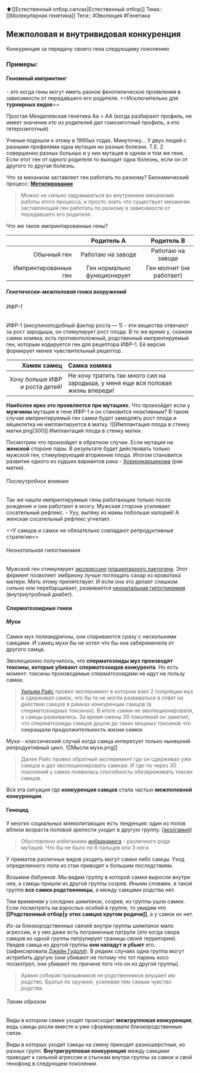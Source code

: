 
⬆️[[Естественный отбор.canvas|Естественный отбор]]
Тема:: [[Молекулярная генетика]]
Теги:: #Эволюция #Генетика 

## Межполовая и внутривидовая конкуренция

Конкуренция за передачу своего гена следующему поколению

### Примеры:

#### Геномный импринтинг
\- это когда гены могут иметь разное фенотипическое проявления в зависимости от передавшего его родителя.
==Исключительно для **турнирных видов**==

Простая Менделевская генетика
Aa = AA (когда разбирают профиль, не имеет значения кто из родителей дал гомозиготный профиль, а кто гетерозиготный)

Ученые подошли к этому в 1990ых годах. Минуточку... У двух людей с разными профилями одна мутация но разные болезни. Т.Е. 2 совершенно разных больных и у них мутация в одном и том же гене. Если этот ген от одного родителя то выходит одна болезнь, если он от другого то другая болезнь.

Что за механизм заставляет ген работать по разному? Биохимический процесс: **[Метилирование](https://ru.wikipedia.org/wiki/Метилирование_ДНК)**
>Можно не сильно задумываться во внутреннем механизме работы этого процесса, и просто знать что существует механизм заставляющий ген работать по разному в зависимости от передавшего его родителя.

Что же такое импринтированные гены?

|                      |           Родитель А            |        Родитель B        |
| --------------------:|:-------------------------------:|:------------------------:|
|          Обычный ген |        Работаю на заводе        |    Работаю на заводе     |
| Импринтированные ген |   Ген нормально функционирует   | Ген молчит (не работает) |


##### Генетически-межполовая гонка вооружений
###### ИФР-1
ИФР-1 (инсулиноподобный фактор роста — 1) - эти вещества отвечают за рост зародыша, он стимулирует рост плода. В то же время у, скажем самки хомяка, есть противоположный, родственный импринтируемый ген, которым кодируется ген для рецептора ИФР-1. Её версия формирует менее чувствительный рецептор.

|                    Хомяк самец | Самка хомяка                                                                     |
| ------------------------------:|:-------------------------------------------------------------------------------- |
| Хочу больше ИФР и роста детей! | Не хочу тратить так много сил на зародыша, у меня еще вся половая жизнь впереди! |

**Наиболее ярко это проявляется при мутациях.** 
Что произойдет если у **мужчины** мутация в гене ИФР-1 и он становится неактивным? В таком случае импринтируемый ген самки будет замедлять рост плода и яйцеклетка не имплантируется в матку.
![[Имплантация плода в стенку матки.png|300]] Имплантация плода в стенку матки.

Посмотрим что произойдет в обратном случае. Если мутация на **женской** стороне пары. В результате будет действовать только мужской ген, стимулирующий вторжение плода. Итогом становится развитие одного из худших вариантов рака - [Хорионкарцинома](https://en.wikipedia.org/wiki/Uterine_cancer) (рак матки).

###### Послеутробное влияние
Так же нашли импринтируемые гены работающие только после рождение и они работают в мозгу.
Мужская сторона усиливает сосательный рефлекс.
\- Ууу, вытяну из мамы побольше калорий!
А женская сосательный рефлекс угнетает.

==У самцов и самок не обязательно совпадают репродуктивные стратегии==
###### Неонатальная гипогликемия
Мужской ген стимулирует [экспрессию](https://ru.wikipedia.org/wiki/Экспрессия_генов "Процесс, в ходе которого наследственная информация от гена (последовательности нуклеотидов ДНК) преобразуется в функциональный продукт — РНК  или белок") [плацентарного лактогена](https://ru.wikipedia.org/wiki/Плацентарный_лактоген "Эмбриональный фермент"). Этот фермент позволяет эмбриону лучше поглощать сахар из кровотока матери.
Мать этому препятствует. И если она это делает слишком сильно или перебарщивает, развивается [неонатальная гипогликемия](https://en.wikipedia.org/wiki/Neonatal_hypoglycemia) (внутриутробный диабет).







#### Сперматозоидные гонки

##### Мухи

Самки мух полиандричны, они спариваются сразу с несколькими самцами. И самец мухи бы не хотел что бы она забеременела от другого самца.

Эволюционно получилось, что **сперматозоиды мух производят токсины, которые убивают сперматозоидов конкурента**.
Но есть момент: токсины производимые сперматозоидами не идут на пользу самки. 

>[Уильям Райс](https://ru.wikipedia.org/wiki/Райс,_Уильям_Зельцер) провел эксперимент в котором взял 2 популяции мух и сдерживал самок, что бы те не могли развиваться в ответ на действия самцов в рамках конкуренции самцов (в сперматозоидных токсинах). В итоге самки не эволюционировали, а самцы развивались.
  За время смены 30 поколений он заметил, что сперматозоиды самцов дошли до таких мощных токсинов что **сокращали продолжительность жизни самки**.

Мухи - классический случай когда самца интересует только нынешний репродуктивный цикл.
![[Мысли мухи.png]]

>Далее Райс провел обратный эксперимент где он сдерживал уже самцов и дал эволюционировать самкам. И где-то через 30 поколений у самок появилась способность обезвреживать токсин самцов.

Вся эта ситуация где **конкуренция самцов** стала частью **межполовной конкуренции**.

#### Геноцид

У многих социальных млекопитающих есть тенденция: один из полов вблизи возраста половой зрелости уходит в другую группу. ([экзогамия](https://ru.wikipedia.org/wiki/Экзогамия))
>Обусловлено избеганием [инбриндинга](https://ru.wikipedia.org/wiki/Инбридинг) - различного рода мутаций. Что бы не было по 6 пальцев или 3 ноги.

У приматов различных видов уходить могут самки либо самцы. Уход определенного пола из стаи приводят к большим последствиям.

Возьмем *бабуинов*. Мы видим группу в которой самки выросли внутри нее, а самцы пришли из другой группы созрев. Иными словами, в такой группе **все самки родственницы**, а между самцами родства нет.

Тем временем у соседних *шимпанзе*, созрев, из группы ушли самки. Если посмотреть на взрослых особей в группе, то увидим что **[[Родственный отбор|у этих самцов кругом родичи]]**, а у самок их нет.

Из-за близкородственных связей внутри группы *шимпанзе* мало агрессии, и у них даже есть пограничные патрули (это когда свора самцов из одной группы патрулирует границы своей территории). Увидев самца из другой группы **они нападут и убьют** его. (зафиксировала [Джейн Гудолл](https://ru.wikipedia.org/wiki/Гудолл,_Джейн)). В редких случаях одна группа могут истребить другую (они убивают не потому что тот парень косо посмотрел, они убивают по причине того что он из другой группы).
> Армия собирая призывников не родственников внушает им родство. Братья по оружию, усиливая тем самым чувство родства.

###### Таким образом
Виды в котором самки уходят происходит **межгрупповая конкуренция**, ведь самцы росли вместе и уже сформировали близкородственные связи.

Виды в которых уходят самцы на смену приходят разношерстные, из разных групп. **Внутригрупповая конкуренция** между самцами приводит к сильной агрессии и стычкам внутри группы за самок и *свой* генофонд в следующем поколении.
